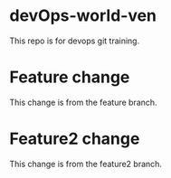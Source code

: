 # devOps-world-ven

This repo is for devops git training.

# Feature change
This change is from the feature branch.

# Feature2 change
This change is from the feature2 branch.
